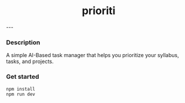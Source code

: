 <center><h1> prioriti </h1></center>
---

### Description
A simple AI-Based task manager that helps you prioritize your syllabus, tasks, and projects.

### Get started
```
npm install
npm run dev
```
